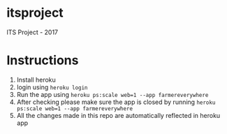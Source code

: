 # itsproject
ITS Project - 2017

# Instructions
1. Install heroku
2. login using ``` heroku login ```
3. Run the app using ``` heroku ps:scale web=1 --app farmereverywhere ```
4. After checking please make sure the app is closed by running ``` heroku ps:scale web=1 --app farmereverywhere ```
5. All the changes made in this repo are automatically reflected in heroku app
